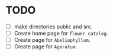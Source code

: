 # TODO

- [ ] make directories public and src.
- [ ] Create home page for `flower catalog`.
- [ ] Create page for `Abeliophyllum`.
- [ ] Create page for `Ageratum`.